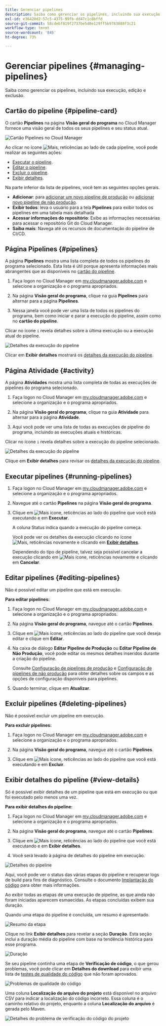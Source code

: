```yaml
---
title: Gerenciar pipelines
description: Saiba como gerenciar os pipelines, incluindo sua execução, edição e exclusão.
exl-id: e36420d2-57c5-4375-99fb-dd47c1c8bffd
source-git-commit: 58cdebf819f2737be5d8e129ff5b9783888f3c21
workflow-type: tm+mt
source-wordcount: '845'
ht-degree: 73%

---
```



# Gerenciar pipelines {#managing-pipelines}

Saiba como gerenciar os pipelines, incluindo sua execução, edição e exclusão.

## Cartão do pipeline {#pipeline-card}

O cartão **Pipelines** na página **Visão geral do programa** no Cloud Manager fornece uma visão geral de todos os seus pipelines e seu status atual.

![Cartão Pipelines no Cloud Manager](/help/assets/configure-pipelines/pipelines-card.png)

Ao clicar no ícone ![Mais, reticências](https://spectrum.adobe.com/static/icons/workflow_18/Smock_More_18_N.svg) ao lado de cada pipeline, você pode realizar as seguintes ações:

* [Executar o pipeline](#running-pipelines).
* [Editar o pipeline](#editing-pipelines).
* [Excluir o pipeline](#deleting-pipelines).
* [Exibir detalhes](#view-details).

Na parte inferior da lista de pipelines, você tem as seguintes opções gerais.

* **Adicionar**: para [adicionar um novo pipeline de produção](/help/using/production-pipelines.md) ou [adicionar novo pipeline de não produção](/help/using/non-production-pipelines.md).
* **Exibir todos**: leva o usuário para a tela **Pipelines** para exibir todos os pipelines em uma tabela mais detalhada
* **Acessar informações do repositório**: Exibe as informações necessárias para acessar o repositório Git do Cloud Manager.
* **Saiba mais**: Navega até os recursos de documentação do pipeline de CI/CD.

## Página Pipelines {#pipelines}

A página **Pipelines** mostra uma lista completa de todos os pipelines do programa selecionado. Esta lista é útil porque apresenta informações mais abrangentes que as disponíveis no [cartão do pipeline](#pipeline-card).

1. Faça logon no Cloud Manager em [my.cloudmanager.adobe.com](https://my.cloudmanager.adobe.com/) e selecione a organização e o programa apropriados.

1. Na página **Visão geral do programa**, clique na guia **Pipelines** para alternar para a página **Pipelines**.

1. Nessa janela você pode ver uma lista de todos os pipelines do programa, bem como iniciar e parar a execução do pipeline, assim como no **cartão do pipeline**.

Clicar no ícone `i` revela detalhes sobre a última execução ou a execução atual do pipeline.

![Detalhes da execução do pipeline](/help/assets/configure-pipelines/pipeline-status.png)

Clicar em **Exibir detalhes** mostrará os [detalhes da execução do pipeline](#view-details).

## Página Atividade {#activity}

A página **Atividades** mostra uma lista completa de todas as execuções de pipelines do programa selecionado.

1. Faça logon no Cloud Manager em [my.cloudmanager.adobe.com](https://my.cloudmanager.adobe.com/) e selecione a organização e o programa apropriados.

1. Na página **Visão geral do programa**, clique na guia **Atividade** para alternar para a página **Atividade**.

1. Aqui você pode ver uma lista de todas as execuções de pipeline do programa, incluindo as execuções atuais e históricas.

Clicar no ícone `i` revela detalhes sobre a execução do pipeline selecionado.

![Detalhes da execução do pipeline](/help/assets/configure-pipelines/pipeline-activity.png)

Clique em **Exibir detalhes** para revisar os [detalhes da execução do pipeline](#view-details).

## Executar pipelines {#running-pipelines}

1. Faça logon no Cloud Manager em [my.cloudmanager.adobe.com](https://my.cloudmanager.adobe.com/) e selecione a organização e o programa apropriados.
1. Navegue até o cartão **Pipelines** na página **Visão geral do programa**.
1. Clique em ![Mais ícone, reticências](https://spectrum.adobe.com/static/icons/workflow_18/Smock_More_18_N.svg) ao lado do pipeline que você está executando e em **Executar**.

   A coluna Status indica quando a execução do pipeline começa.

   Você pode ver os detalhes da execução clicando no ícone ![Mais, reticências](https://spectrum.adobe.com/static/icons/workflow_18/Smock_More_18_N.svg) novamente e clicando em **[Exibir detalhes](#view-details)**.

   Dependendo do tipo de pipeline, talvez seja possível cancelar a execução clicando em ![Mais ícone, reticências](https://spectrum.adobe.com/static/icons/workflow_18/Smock_More_18_N.svg) novamente e clicando em **Cancelar**.

## Editar pipelines {#editing-pipelines}

Não é possível editar um pipeline que está em execução.

**Para editar pipelines:**

1. Faça logon no Cloud Manager em [my.cloudmanager.adobe.com](https://my.cloudmanager.adobe.com/) e selecione a organização e o programa apropriados.

1. Na página **Visão geral do programa**, navegue até o cartão **Pipelines**.

1. Clique em ![Mais ícone, reticências](https://spectrum.adobe.com/static/icons/workflow_18/Smock_More_18_N.svg) ao lado do pipeline que você deseja editar e clique em **Editar**.

1. Na caixa de diálogo **Editar Pipeline de Produção** ou **Editar Pipeline de Não Produção**, você pode editar os mesmos detalhes inseridos durante a criação do pipeline.

   Consulte [Configuração de pipelines de produção](/help/using/production-pipelines.md) e [Configuração de pipelines de não produção](/help/using/non-production-pipelines.md) para obter detalhes sobre os campos e as opções de configuração disponíveis para pipelines.

1. Quando terminar, clique em **Atualizar**.

## Excluir pipelines {#deleting-pipelines}

Não é possível excluir um pipeline em execução.

**Para excluir pipelines:**

1. Faça logon no Cloud Manager em [my.cloudmanager.adobe.com](https://my.cloudmanager.adobe.com/) e selecione a organização e o programa apropriados.

1. Na página **Visão geral do programa**, navegue até o cartão **Pipelines**.

1. Clique em ![Mais ícone, reticências](https://spectrum.adobe.com/static/icons/workflow_18/Smock_More_18_N.svg) ao lado do pipeline que você está executando e em **Excluir**.


## Exibir detalhes do pipeline {#view-details}

Só é possível exibir detalhes de um pipeline que está em execução ou que foi executado pelo menos uma vez.

**Para exibir detalhes do pipeline:**

1. Faça logon no Cloud Manager em [my.cloudmanager.adobe.com](https://my.cloudmanager.adobe.com/) e selecione a organização e o programa apropriados.

1. Na página **Visão geral do programa**, navegue até o cartão **Pipelines**.

1. Clique em ![Mais ícone, reticências](https://spectrum.adobe.com/static/icons/workflow_18/Smock_More_18_N.svg) ao lado do pipeline que você está executando e em **Exibir detalhes**.

1. Você será levado à página de detalhes do pipeline em execução.

![Detalhes do pipeline](/help/assets/configure-pipelines/pipeline-running-details.png)

Aqui, você pode ver o status das várias etapas do pipeline e recuperar logs de build para fins de diagnóstico. Consulte o documento [Implantação do código](/help/using/code-deployment.md) para obter mais informações.

Ao exibir todas as etapas de uma execução de pipeline, as que ainda não foram iniciadas aparecem esmaecidas. As etapas concluídas exibem sua duração.

Quando uma etapa do pipeline é concluída, um resumo é apresentado.

![Resumo da etapa](/help/assets/configure-pipelines/pipeline-step.png)

Clique no link **Exibir detalhes** para revelar a seção **Duração**. Esta seção inclui a duração média do pipeline com base na tendência histórica para esse programa.

![Duração](/help/assets/configure-pipelines/duration.png)

Se seu pipeline continha uma etapa de **Verificação de código**, o que gerou problemas, você pode clicar em **Detalhes do download** para exibir uma lista de [testes de qualidade do código](/help/using/code-quality-testing.md) que não foram aprovados.

![Problemas de qualidade do código](assets/managing-pipelines-code-quality-issues.png)

Uma coluna **Localização do arquivo do projeto** está disponível no arquivo CSV para indicar a localização do código incorreto. Essa coluna é o caminho relativo do projeto, enquanto a coluna **Localização do arquivo** é gerada pelo Maven.

![Detalhes do problema de verificação do código do projeto](assets/managing-pipelines-code-quality-details.png)
